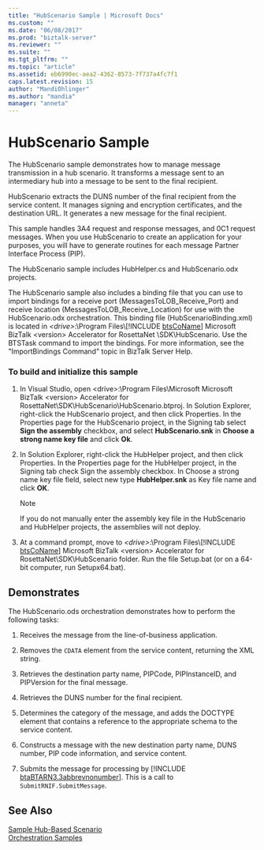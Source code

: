 ```yaml
---
title: "HubScenario Sample | Microsoft Docs"
ms.custom: ""
ms.date: "06/08/2017"
ms.prod: "biztalk-server"
ms.reviewer: ""
ms.suite: ""
ms.tgt_pltfrm: ""
ms.topic: "article"
ms.assetid: eb6990ec-aea2-4362-8573-7f737a4fc7f1
caps.latest.revision: 15
author: "MandiOhlinger"
ms.author: "mandia"
manager: "anneta"
---
```

# HubScenario Sample
The HubScenario sample demonstrates how to manage message transmission in a hub scenario. It transforms a message sent to an intermediary hub into a message to be sent to the final recipient.  
  
 HubScenario extracts the DUNS number of the final recipient from the service content. It manages signing and encryption certificates, and the destination URL. It generates a new message for the final recipient.  
  
 This sample handles 3A4 request and response messages, and 0C1 request messages. When you use HubScenario to create an application for your purposes, you will have to generate routines for each message Partner Interface Process (PIP).  
  
 The HubScenario sample includes HubHelper.cs and HubScenario.odx projects.  
  
 The HubScenario sample also includes a binding file that you can use to import bindings for a receive port (MessagesToLOB_Receive_Port) and receive location (MessagesToLOB_Receive_Location) for use with the HubScenario.odx orchestration. This binding file (HubScenarioBinding.xml) is located in <em>\<drive\></em>:\Program Files\\[!INCLUDE [btsCoName](../../includes/btsconame-md.md)] Microsoft BizTalk \<version\> Accelerator for RosettaNet \SDK\HubScenario. Use the BTSTask command to import the bindings. For more information, see the "ImportBindings Command" topic in BizTalk Server Help.  
  
### To build and initialize this sample  
  
1. In Visual Studio, open \<drive\>:\Program Files\Microsoft Microsoft BizTalk \<version\> Accelerator for RosettaNet\SDK\HubScenario\HubScenario.btproj. In Solution Explorer, right-click the HubScenario project, and then click Properties. In the Properties page for the HubScenario project, in the Signing tab select **Sign the assembly** checkbox, and select **HubScenario.snk** in **Choose a strong name key file** and click **Ok**.  
  
2. In Solution Explorer, right-click the HubHelper project, and then click Properties. In the Properties page for the HubHelper project, in the Signing tab check Sign the assembly checkbox. In Choose a strong name key file field, select new type **HubHelper.snk** as Key file name and click **OK**.  
  
   > [!NOTE]
   >  If you do not manually enter the assembly key file in the HubScenario and HubHelper projects, the assemblies will not deploy.  
  
3. At a command prompt, move to <em>\<drive\></em>:\Program Files\\[!INCLUDE [btsCoName](../../includes/btsconame-md.md)] Microsoft BizTalk \<version\> Accelerator for RosettaNet\SDK\HubScenario folder. Run the file Setup.bat (or on a 64-bit computer, run Setupx64.bat).  
  
## Demonstrates  
 The HubScenario.ods orchestration demonstrates how to perform the following tasks:  
  
1. Receives the message from the line-of-business application.  
  
2. Removes the `CDATA` element from the service content, returning the XML string.  
  
3. Retrieves the destination party name, PIPCode, PIPInstanceID, and PIPVersion for the final message.  
  
4. Retrieves the DUNS number for the final recipient.  
  
5. Determines the category of the message, and adds the DOCTYPE element that contains a reference to the appropriate schema to the service content.  
  
6. Constructs a message with the new destination party name, DUNS number, PIP code information, and service content.  
  
7. Submits the message for processing by [!INCLUDE [btaBTARN3.3abbrevnonumber](../../includes/btabtarn3-3abbrevnonumber-md.md)]. This is a call to `SubmitRNIF.SubmitMessage`.  
  
## See Also  
 [Sample Hub-Based Scenario](../../adapters-and-accelerators/accelerator-rosettanet/sample-hub-based-scenario.md)   
 [Orchestration Samples](../../adapters-and-accelerators/accelerator-rosettanet/orchestration-samples.md)